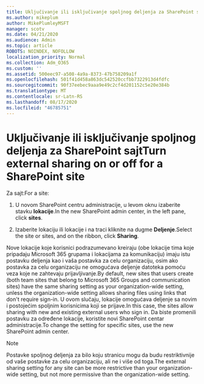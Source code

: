 ```yaml
---
title: Uključivanje ili isključivanje spoljnog deljenja za SharePoint sajt
ms.author: mikeplum
author: MikePlumleyMSFT
manager: scotv
ms.date: 04/21/2020
ms.audience: Admin
ms.topic: article
ROBOTS: NOINDEX, NOFOLLOW
localization_priority: Normal
ms.collection: Adm_O365
ms.custom: ''
ms.assetid: 500eec97-a508-4a9a-8373-47b758209a1f
ms.openlocfilehash: 501f41d458a863dc542520ccfbb7322913d4fdfc
ms.sourcegitcommit: 90f37eebec9aaa9e49c2cf4d201152c5e20e384b
ms.translationtype: MT
ms.contentlocale: sr-Latn-RS
ms.lasthandoff: 08/17/2020
ms.locfileid: "46785751"
---
```

# <a name="turn-external-sharing-on-or-off-for-a-sharepoint-site"></a><span data-ttu-id="99ad5-102">Uključivanje ili isključivanje spoljnog deljenja za SharePoint sajt</span><span class="sxs-lookup"><span data-stu-id="99ad5-102">Turn external sharing on or off for a SharePoint site</span></span>

<span data-ttu-id="99ad5-103">Za sajt:</span><span class="sxs-lookup"><span data-stu-id="99ad5-103">For a site:</span></span>
  
1. <span data-ttu-id="99ad5-104">U novom SharePoint centru administracije, u levom oknu izaberite stavku **lokacije**.</span><span class="sxs-lookup"><span data-stu-id="99ad5-104">In the new SharePoint admin center, in the left pane, click **sites**.</span></span>
    
2. <span data-ttu-id="99ad5-105">Izaberite lokaciju ili lokacije i na traci kliknite na dugme **Deljenje**.</span><span class="sxs-lookup"><span data-stu-id="99ad5-105">Select the site or sites, and on the ribbon, click **Sharing**.</span></span>
    
<span data-ttu-id="99ad5-106">Nove lokacije koje korisnici podrazumevano kreiraju (obe lokacije tima koje pripadaju Microsoft 365 grupama i lokacijama za komunikaciju) imaju istu postavku deljenja kao i vaša postavka za celu organizaciju, osim ako postavka za celu organizaciju ne omogućava deljenje datoteka pomoću veza koje ne zahtevaju prijavljivanje.</span><span class="sxs-lookup"><span data-stu-id="99ad5-106">By default, new sites that users create (both team sites that belong to Microsoft 365 Groups and communication sites) have the same sharing setting as your organization-wide setting, unless the organization-wide setting allows sharing files using links that don't require sign-in.</span></span> <span data-ttu-id="99ad5-107">U ovom slučaju, lokacije omogućava deljenje sa novim i postojećim spoljnim korisnicima koji se prijave.</span><span class="sxs-lookup"><span data-stu-id="99ad5-107">In this case, the sites allow sharing with new and existing external users who sign in.</span></span> <span data-ttu-id="99ad5-108">Da biste promenili postavku za određene lokacije, koristite novi SharePoint centar administracije.</span><span class="sxs-lookup"><span data-stu-id="99ad5-108">To change the setting for specific sites, use the new SharePoint admin center.</span></span>
  
> [!NOTE]
> <span data-ttu-id="99ad5-109">Postavke spoljnog deljenja za bilo koju stranicu mogu da budu restriktivnije od vaše postavke za celu organizaciju, ali ne i više od toga.</span><span class="sxs-lookup"><span data-stu-id="99ad5-109">The external sharing setting for any site can be more restrictive than your organization-wide setting, but not more permissive than the organization-wide setting.</span></span> 
  

